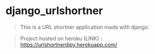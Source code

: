 # django_urlshortner

> This is a URL shortner application made with django.

> Project hosted on heroku (LINK) : https://urlshortnerdjpy.herokuapp.com/

